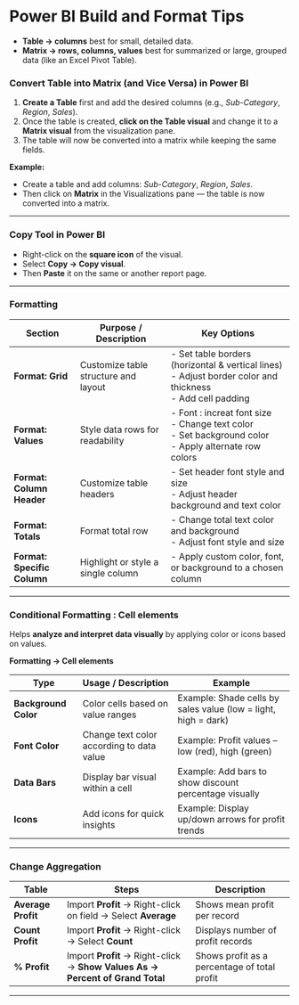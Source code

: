 # **Power BI Build and Format Tips**

- **Table →  columns**   best for small, detailed data.
- **Matrix →  rows, columns, values** best for summarized or large, grouped data (like an Excel Pivot Table).


### **Convert Table into Matrix (and Vice Versa) in Power BI** 

1. **Create a Table** first and add the desired columns (e.g., *Sub-Category*, *Region*, *Sales*).  
2. Once the table is created, **click on the Table visual** and change it to a **Matrix visual** from the visualization pane.  
3. The table will now be converted into a matrix while keeping the same fields.  

**Example:**  
- Create a table and add columns: *Sub-Category*, *Region*, *Sales*.  
- Then click on **Matrix** in the Visualizations pane — the table is now converted into a matrix.

---

### **Copy Tool in Power BI**  
- Right-click on the **square icon** of the visual.  
- Select **Copy → Copy visual**.  
- Then **Paste** it on the same or another report page.  

---

### **Formatting**

| **Section**                 | **Purpose / Description**            | **Key Options**                                                                                                    |
| --------------------------- | ------------------------------------ | ------------------------------------------------------------------------------------------------------------------ |
| **Format: Grid**            | Customize table structure and layout | - Set table borders (horizontal & vertical lines) <br> - Adjust border color and thickness <br> - Add cell padding |
| **Format: Values**          | Style data rows for readability      | - Font : increat font size <br> - Change text color <br> - Set background color <br> - Apply alternate row colors                                  |
| **Format: Column Header**   | Customize table headers              | - Set header font style and size <br> - Adjust header background and text color                                    |
| **Format: Totals**          | Format total row                     | - Change total text color and background <br> - Adjust font style and size                                         |
| **Format: Specific Column** | Highlight or style a single column   | - Apply custom color, font, or background to a chosen column                                                       |
---

### **Conditional Formatting : Cell elements**

Helps **analyze and interpret data visually** by applying color or icons based on values.

**Formatting → Cell elements**

| **Type**             | **Usage / Description**                   | **Example**                                                    |
| -------------------- | ----------------------------------------- | -------------------------------------------------------------- |
| **Background Color** | Color cells based on value ranges         | Example: Shade cells by sales value (low = light, high = dark) |
| **Font Color**       | Change text color according to data value | Example: Profit values – low (red), high (green)               |
| **Data Bars**        | Display bar visual within a cell          | Example: Add bars to show discount percentage visually         |
| **Icons**            | Add icons for quick insights              | Example: Display up/down arrows for profit trends              |

---

### **Change Aggregation**

| **Table**          | **Steps**                                                                     | **Description**                              |
| ------------------ | ----------------------------------------------------------------------------- | -------------------------------------------- |
| **Average Profit** | Import **Profit** → Right-click on field → Select **Average**                 | Shows mean profit per record                 |
| **Count Profit**   | Import **Profit** → Right-click → Select **Count**                            | Displays number of profit records            |
| **% Profit**       | Import **Profit** → Right-click → **Show Values As → Percent of Grand Total** | Shows profit as a percentage of total profit |

---


